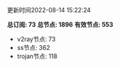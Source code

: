 更新时间2022-08-14 15:22:24

**总订阅: 73**
**总节点: 1896**
**有效节点: 553**
- v2ray节点: 73
- ss节点: 362
- trojan节点: 118
